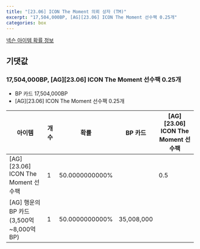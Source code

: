```yaml
---
title: "[23.06] ICON The Moment 의뢰 상자 (TM)"
excerpt: "17,504,000BP, [AG][23.06] ICON The Moment 선수팩 0.25개"
categories: box
---
```

[넥슨 아이템 확률 정보](http://iteminfo.nexon.com/probability/fo4?sn=6731)

## 기댓값
### 17,504,000BP, [AG][23.06] ICON The Moment 선수팩 0.25개
  - BP 카드 17,504,000BP
  - [AG][23.06] ICON The Moment 선수팩 0.25개

|아이템|개수|확률|BP 카드|[AG][23.06] ICON The Moment 선수팩|
|---|---|---|---|---|
|[AG][23.06] ICON The Moment 선수팩|1|50.0000000000%||0.5|
|[AG] 행운의 BP 카드 (3,500억~8,000억 BP)|1|50.0000000000%|35,008,000||

